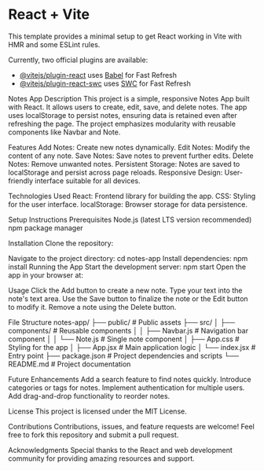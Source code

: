 # React + Vite

This template provides a minimal setup to get React working in Vite with HMR and some ESLint rules.

Currently, two official plugins are available:

- [@vitejs/plugin-react](https://github.com/vitejs/vite-plugin-react/blob/main/packages/plugin-react/README.md) uses [Babel](https://babeljs.io/) for Fast Refresh
- [@vitejs/plugin-react-swc](https://github.com/vitejs/vite-plugin-react-swc) uses [SWC](https://swc.rs/) for Fast Refresh

Notes App
Description
This project is a simple, responsive Notes App built with React. It allows users to create, edit, save, and delete notes. The app uses localStorage to persist notes, ensuring data is retained even after refreshing the page. The project emphasizes modularity with reusable components like Navbar and Note.

Features
Add Notes: Create new notes dynamically.
Edit Notes: Modify the content of any note.
Save Notes: Save notes to prevent further edits.
Delete Notes: Remove unwanted notes.
Persistent Storage: Notes are saved to localStorage and persist across page reloads.
Responsive Design: User-friendly interface suitable for all devices.

Technologies Used
React: Frontend library for building the app.
CSS: Styling for the user interface.
localStorage: Browser storage for data persistence.

Setup Instructions
Prerequisites
Node.js (latest LTS version recommended)
npm package manager

Installation
Clone the repository:
<!-- git clone <repository-url> -->
Navigate to the project directory:
cd notes-app
Install dependencies:
npm install
Running the App
Start the development server:
npm start
Open the app in your browser at:
<!-- http://localhost:3000 -->

Usage
Click the Add button to create a new note.
Type your text into the note's text area.
Use the Save button to finalize the note or the Edit button to modify it.
Remove a note using the Delete button.

File Structure
notes-app/
├── public/                # Public assets
├── src/
│   ├── components/       # Reusable components
│   │   ├── Navbar.js     # Navigation bar component
│   │   └── Note.js       # Single note component
│   ├── App.css           # Styling for the app
│   ├── App.jsx            # Main application logic
│   └── index.jsx          # Entry point
├── package.json          # Project dependencies and scripts
└── README.md             # Project documentation

Future Enhancements
Add a search feature to find notes quickly.
Introduce categories or tags for notes.
Implement authentication for multiple users.
Add drag-and-drop functionality to reorder notes.

License
This project is licensed under the MIT License.

Contributions
Contributions, issues, and feature requests are welcome! Feel free to fork this repository and submit a pull request.

Acknowledgments
Special thanks to the React and web development community for providing amazing resources and support.
